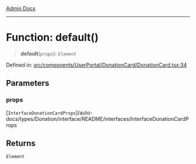 [Admin Docs](/)

***

# Function: default()

> **default**(`props`): `Element`

Defined in: [src/components/UserPortal/DonationCard/DonationCard.tsx:34](https://github.com/PalisadoesFoundation/talawa-admin/blob/main/src/components/UserPortal/DonationCard/DonationCard.tsx#L34)

## Parameters

### props

[`InterfaceDonationCardProps`]/auto-docs/types/Donation/interface/README/interfaces/InterfaceDonationCardProps

## Returns

`Element`
